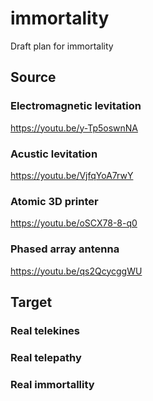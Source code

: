 # immortality
Draft plan for immortality

## Source

### Electromagnetic levitation
https://youtu.be/y-Tp5oswnNA

### Acustic levitation
https://youtu.be/VjfqYoA7rwY

### Atomic 3D printer
https://youtu.be/oSCX78-8-q0

### Phased array antenna
https://youtu.be/qs2QcycggWU


## Target

### Real telekines

### Real telepathy

### Real immortallity
